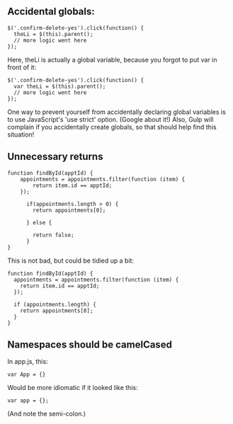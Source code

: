 ## Accidental globals:

    $('.confirm-delete-yes').click(function() {
      theLi = $(this).parent();
      // more logic went here
    });
    
Here, theLi is actually a global variable, because you forgot to put
var in front of it:

    $('.confirm-delete-yes').click(function() {
      var theLi = $(this).parent();
      // more logic went here
    });

One way to prevent yourself from accidentally declaring global variables
is to use JavaScript's 'use strict' option. (Google about it!) Also, Gulp
will complain if you accidentally create globals, so that should help find
this situation!

## Unnecessary returns
    
    function findById(apptId) {
	    appointments = appointments.filter(function (item) {
	        return item.id == apptId;
	    });

	      if(appointments.length > 0) {
	        return appointments[0];

	      } else {

	        return false;
	      }
    }
    
This is not bad, but could be tidied up a bit:
  
    function findById(apptId) {
      appointments = appointments.filter(function (item) {
        return item.id == apptId;
      });

      if (appointments.length) {
        return appointments[0];
      }
    }

## Namespaces should be camelCased

In app.js, this:

    var App = {}

Would be more idiomatic if it looked like this:

    var app = {};
    
(And note the semi-colon.)
